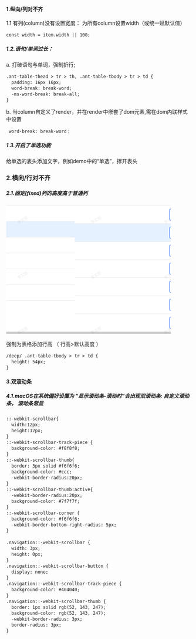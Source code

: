 #### 1.纵向/列对不齐

1.1  有列(column)没有设置宽度： 为所有column设置width（或统一赋默认值）

```vue
const width = item.width || 100;
```

##### 1.2.语句/单词过长：

a. 打破语句与单词，强制折行;
```vue
.ant-table-thead > tr > th, .ant-table-tbody > tr > td {
  padding: 16px 16px;
  word-break: break-word;
  -ms-word-break: break-all;
}
```

b. 当column自定义了render，并在render中嵌套了dom元素,需在dom内联样式中设置

```vue
 word-break: break-word；
```

##### 1.3.开启了单选功能

给单选的表头添加文字，例如demo中的“单选”，撑开表头





### 2.横向/行对不齐

##### 2.1.固定(fixed)列的高度高于普通列

![image-20231117104942032](image/image-20231117104942032.png)

强制为表格添加行高 （ 行高>默认高度 ）

```vue
/deep/ .ant-table-tbody > tr > td {
  height: 54px;
}
```



#### 3.双滚动条

##### 4.1.macOS在系统偏好设置为 “显示滚动条-滚动时”会出现双滚动条: 自定义滚动条， 滚动条常显

```vue
::-webkit-scrollbar{
  width:12px;
  height:12px;
}
::-webkit-scrollbar-track-piece {
  background-color: #f8f8f8;
}
::-webkit-scrollbar-thumb{
  border: 3px solid #f6f6f6;
  background-color: #ccc;
  -webkit-border-radius:20px;
}
::-webkit-scrollbar-thumb:active{
  -webkit-border-radius:20px;
  background-color: #7f7f7f;
}
::-webkit-scrollbar-corner {
  background-color: #f6f6f6;
  -webkit-border-bottom-right-radius: 5px;
}

.navigation::-webkit-scrollbar {
  width: 3px;
  height: 0px;
}
.navigation::-webkit-scrollbar-button {
  display: none;
}
.navigation::-webkit-scrollbar-track-piece {
  background-color: #404040;
}
.navigation::-webkit-scrollbar-thumb {
  border: 1px solid rgb(52, 143, 247);
  background-color: rgb(52, 143, 247);
  -webkit-border-radius: 3px;
  border-radius: 3px;
}
```

